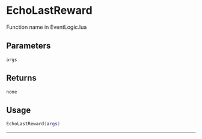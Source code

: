 # EchoLastReward
Function name in EventLogic.lua
## Parameters
`args`
## Returns
`none`
## Usage
```lua
EchoLastReward(args)
```
---
